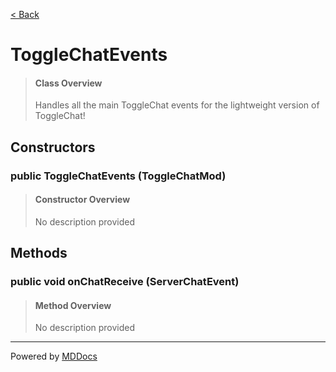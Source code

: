 [< Back](../README.md)
# ToggleChatEvents #
>#### Class Overview ####
>Handles all the main ToggleChat events for the lightweight
      version of ToggleChat!
## Constructors ##
### public ToggleChatEvents (ToggleChatMod) ###
>#### Constructor Overview ####
>No description provided
>
## Methods ##
### public void onChatReceive (ServerChatEvent) ###
>#### Method Overview ####
>No description provided
>

---
Powered by [MDDocs](https://github.com/VRCube/MDDocs)